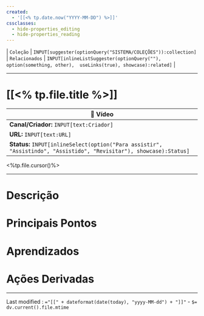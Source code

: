 ```yaml
---
created:
  - '[[<% tp.date.now("YYYY-MM-DD") %>]]'
cssclasses:
  - hide-properties_editing
  - hide-properties_reading
---
```

| `Coleção` | `INPUT[suggester(optionQuery("SISTEMA/COLEÇÕES")):collection]`   | `Relacionados` | `INPUT[inlineListSuggester(optionQuery(""), option(something, other),  useLinks(true), showcase):related]`  |

---
# [[<% tp.file.title %>]] 

|🎥 **Vídeo**|
|---|
|**Canal/Criador:** `INPUT[text:Criador]`|
|**URL:** `INPUT[text:URL]`|
|**Status:** `INPUT[inlineSelect(option("Para assistir", "Assistindo", "Assistido", "Revisitar"), showcase):Status]`|

<%tp.file.cursor()%>

---

# Descrição

# Principais Pontos

# Aprendizados

# Ações Derivadas

---

Last modified :   `="[[" + dateformat(date(today), "yyyy-MM-dd") + "]]"` - `$= dv.current().file.mtime`